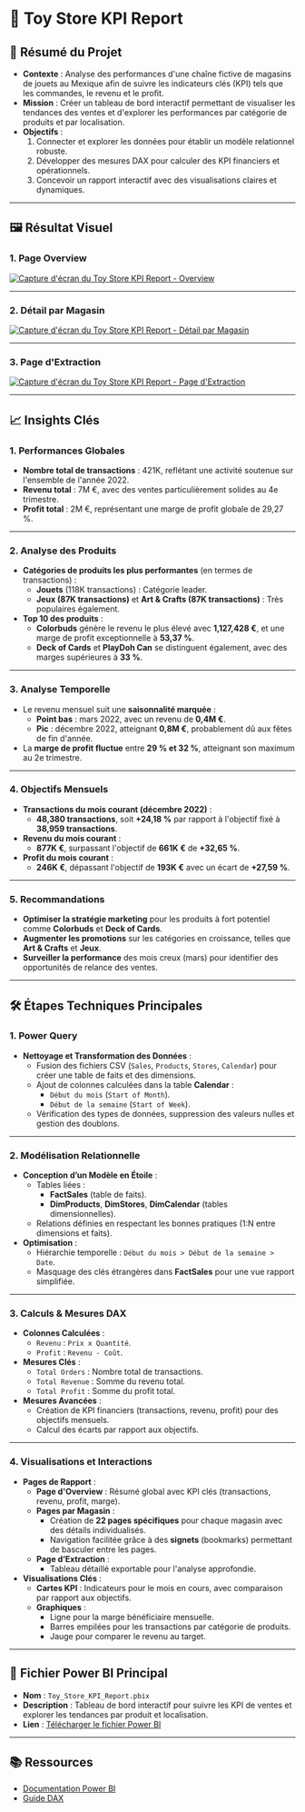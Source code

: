 # 🧸 Toy Store KPI Report

## 📝 Résumé du Projet
- **Contexte** : Analyse des performances d'une chaîne fictive de magasins de jouets au Mexique afin de suivre les indicateurs clés (KPI) tels que les commandes, le revenu et le profit.
- **Mission** : Créer un tableau de bord interactif permettant de visualiser les tendances des ventes et d'explorer les performances par catégorie de produits et par localisation.
- **Objectifs** :
  1. Connecter et explorer les données pour établir un modèle relationnel robuste.
  2. Développer des mesures DAX pour calculer des KPI financiers et opérationnels.
  3. Concevoir un rapport interactif avec des visualisations claires et dynamiques.

---

## 🖼 Résultat Visuel

### 1. Page Overview
[![Capture d'écran du Toy Store KPI Report - Overview](https://github.com/Arnaudl44/PowerBI-Projects/blob/main/Toy%20Store%20KPI%20Report/images/Capture%20d%E2%80%99%C3%A9cran_Overview.png)](https://github.com/Arnaudl44/PowerBI-Projects/blob/main/Toy%20Store%20KPI%20Report/images/Capture%20d%E2%80%99%C3%A9cran_Overview.png)

---

### 2. Détail par Magasin
[![Capture d'écran du Toy Store KPI Report - Détail par Magasin](https://github.com/Arnaudl44/PowerBI-Projects/blob/main/Toy%20Store%20KPI%20Report/images/Capture%20d%E2%80%99%C3%A9cran_Store_detail.png)](https://github.com/Arnaudl44/PowerBI-Projects/blob/main/Toy%20Store%20KPI%20Report/images/Capture%20d%E2%80%99%C3%A9cran_Store_detail.png)

---

### 3. Page d'Extraction
[![Capture d'écran du Toy Store KPI Report - Page d'Extraction](https://github.com/Arnaudl44/PowerBI-Projects/blob/main/Toy%20Store%20KPI%20Report/images/Capture%20d%E2%80%99%C3%A9cran_Extraction.png)](https://github.com/Arnaudl44/PowerBI-Projects/blob/main/Toy%20Store%20KPI%20Report/images/Capture%20d%E2%80%99%C3%A9cran_Extraction.png)

---

## 📈 Insights Clés

### 1. Performances Globales
- **Nombre total de transactions** : 421K, reflétant une activité soutenue sur l'ensemble de l'année 2022.
- **Revenu total** : 7M €, avec des ventes particulièrement solides au 4e trimestre.
- **Profit total** : 2M €, représentant une marge de profit globale de 29,27 %.

---

### 2. Analyse des Produits
- **Catégories de produits les plus performantes** (en termes de transactions) :
  - **Jouets** (118K transactions) : Catégorie leader.
  - **Jeux (87K transactions)** et **Art & Crafts (87K transactions)** : Très populaires également.
- **Top 10 des produits** :
  - **Colorbuds** génère le revenu le plus élevé avec **1,127,428 €**, et une marge de profit exceptionnelle à **53,37 %**.
  - **Deck of Cards** et **PlayDoh Can** se distinguent également, avec des marges supérieures à **33 %**.

---

### 3. Analyse Temporelle
- Le revenu mensuel suit une **saisonnalité marquée** :
  - **Point bas** : mars 2022, avec un revenu de **0,4M €**.
  - **Pic** : décembre 2022, atteignant **0,8M €**, probablement dû aux fêtes de fin d'année.
- La **marge de profit fluctue** entre **29 % et 32 %**, atteignant son maximum au 2e trimestre.

---

### 4. Objectifs Mensuels
- **Transactions du mois courant (décembre 2022)** :
  - **48,380 transactions**, soit **+24,18 %** par rapport à l'objectif fixé à **38,959 transactions**.
- **Revenu du mois courant** :
  - **877K €**, surpassant l'objectif de **661K €** de **+32,65 %**.
- **Profit du mois courant** :
  - **246K €**, dépassant l'objectif de **193K €** avec un écart de **+27,59 %**.

---

### 5. Recommandations
- **Optimiser la stratégie marketing** pour les produits à fort potentiel comme **Colorbuds** et **Deck of Cards**.
- **Augmenter les promotions** sur les catégories en croissance, telles que **Art & Crafts** et **Jeux**.
- **Surveiller la performance** des mois creux (mars) pour identifier des opportunités de relance des ventes.

---

## 🛠️ Étapes Techniques Principales

### 1. Power Query
- **Nettoyage et Transformation des Données** :
  - Fusion des fichiers CSV (`Sales`, `Products`, `Stores`, `Calendar`) pour créer une table de faits et des dimensions.
  - Ajout de colonnes calculées dans la table **Calendar** :
    - `Début du mois` (`Start of Month`).
    - `Début de la semaine` (`Start of Week`).
  - Vérification des types de données, suppression des valeurs nulles et gestion des doublons.

---

### 2. Modélisation Relationnelle
- **Conception d’un Modèle en Étoile** :
  - Tables liées :
    - **FactSales** (table de faits).
    - **DimProducts**, **DimStores**, **DimCalendar** (tables dimensionnelles).
  - Relations définies en respectant les bonnes pratiques (1:N entre dimensions et faits).
- **Optimisation** :
  - Hiérarchie temporelle : `Début du mois > Début de la semaine > Date`.
  - Masquage des clés étrangères dans **FactSales** pour une vue rapport simplifiée.

---

### 3. Calculs & Mesures DAX
- **Colonnes Calculées** :
  - `Revenu` : `Prix x Quantité`.
  - `Profit` : `Revenu - Coût`.
- **Mesures Clés** :
  - `Total Orders` : Nombre total de transactions.
  - `Total Revenue` : Somme du revenu total.
  - `Total Profit` : Somme du profit total.
- **Mesures Avancées** :
  - Création de KPI financiers (transactions, revenu, profit) pour des objectifs mensuels.
  - Calcul des écarts par rapport aux objectifs.

---

### 4. Visualisations et Interactions
- **Pages de Rapport** :
  - **Page d'Overview** : Résumé global avec KPI clés (transactions, revenu, profit, marge).
  - **Pages par Magasin** :
    - Création de **22 pages spécifiques** pour chaque magasin avec des détails individualisés.
    - Navigation facilitée grâce à des **signets** (bookmarks) permettant de basculer entre les pages.
  - **Page d’Extraction** :
    - Tableau détaillé exportable pour l'analyse approfondie.
- **Visualisations Clés** :
  - **Cartes KPI** : Indicateurs pour le mois en cours, avec comparaison par rapport aux objectifs.
  - **Graphiques** :
    - Ligne pour la marge bénéficiaire mensuelle.
    - Barres empilées pour les transactions par catégorie de produits.
    - Jauge pour comparer le revenu au target.

---

## 📄 Fichier Power BI Principal
- **Nom** : `Toy_Store_KPI_Report.pbix`
- **Description** : Tableau de bord interactif pour suivre les KPI de ventes et explorer les tendances par produit et localisation.
- **Lien** : [Télécharger le fichier Power BI](https://drive.google.com/drive/folders/ID_GOOGLE_DRIVE)

---

## 📚 Ressources
- [Documentation Power BI](https://learn.microsoft.com/fr-fr/power-bi/)
- [Guide DAX](https://dax.guide/)
